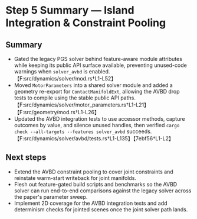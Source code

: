 # Step 5 Summary — Island Integration & Constraint Pooling

## Summary
- Gated the legacy PGS solver behind feature-aware module attributes while keeping its public API surface available, preventing unused-code warnings when `solver_avbd` is enabled.【F:src/dynamics/solver/mod.rs†L1-L52】
- Moved `MotorParameters` into a shared solver module and added a geometry re-export for `ContactManifoldExt`, allowing the AVBD drop tests to compile using the stable public API paths.【F:src/dynamics/solver/motor_parameters.rs†L1-L21】【F:src/geometry/mod.rs†L1-L26】
- Updated the AVBD integration tests to use accessor methods, capture outcomes by value, and silence unused handles, then verified `cargo check --all-targets --features solver_avbd` succeeds.【F:src/dynamics/solver/avbd/tests.rs†L1-L135】【7ebf56†L1-L2】

## Next steps
- Extend the AVBD constraint pooling to cover joint constraints and reinstate warm-start writeback for joint manifolds.
- Flesh out feature-gated build scripts and benchmarks so the AVBD solver can run end-to-end comparisons against the legacy solver across the paper's parameter sweep.
- Implement 2D coverage for the AVBD integration tests and add determinism checks for jointed scenes once the joint solver path lands.
